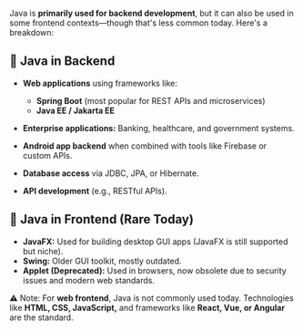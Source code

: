 Java is **primarily used for backend development**, but it can also be used in some frontend contexts—though that's less common today. Here's a breakdown:

## 🔧 Java in Backend

- **Web applications** using frameworks like:

  - **Spring Boot** (most popular for REST APIs and microservices)
  - **Java EE / Jakarta EE**

- **Enterprise applications:** Banking, healthcare, and government systems.
- **Android app backend** when combined with tools like Firebase or custom APIs.
- **Database access** via JDBC, JPA, or Hibernate.
- **API development** (e.g., RESTful APIs).

## 🎨 Java in Frontend (Rare Today)

- **JavaFX:** Used for building desktop GUI apps (JavaFX is still supported but niche).
- **Swing:** Older GUI toolkit, mostly outdated.
- **Applet (Deprecated):** Used in browsers, now obsolete due to security issues and modern web standards.

⚠️ Note:
For **web frontend**, Java is not commonly used today. Technologies like **HTML, CSS, JavaScript,** and frameworks like **React, Vue, or Angular** are the standard.
